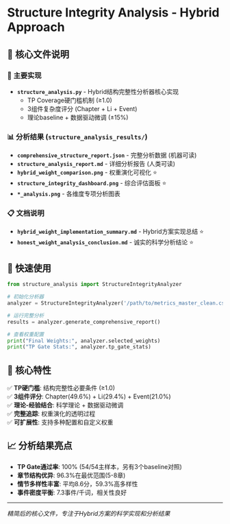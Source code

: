 # Structure Integrity Analysis - Hybrid Approach

## 📁 核心文件说明

### 🔧 **主要实现**
- **`structure_analysis.py`** - Hybrid结构完整性分析器核心实现
  - TP Coverage硬门槛机制 (≥1.0)
  - 3组件复杂度评分 (Chapter + Li + Event)
  - 理论baseline + 数据驱动微调 (±15%)

### 📊 **分析结果** (`structure_analysis_results/`)
- **`comprehensive_structure_report.json`** - 完整分析数据 (机器可读)
- **`structure_analysis_report.md`** - 详细分析报告 (人类可读)
- **`hybrid_weight_comparison.png`** - 权重演化可视化 ⭐
- **`structure_integrity_dashboard.png`** - 综合评估面板 ⭐
- **`*_analysis.png`** - 各维度专项分析图表

### 📋 **文档说明**
- **`hybrid_weight_implementation_summary.md`** - Hybrid方案实现总结 ⭐
- **`honest_weight_analysis_conclusion.md`** - 诚实的科学分析结论 ⭐

## 🚀 快速使用

```python
from structure_analysis import StructureIntegrityAnalyzer

# 初始化分析器
analyzer = StructureIntegrityAnalyzer('/path/to/metrics_master_clean.csv')

# 运行完整分析
results = analyzer.generate_comprehensive_report()

# 查看权重配置
print("Final Weights:", analyzer.selected_weights)
print("TP Gate Stats:", analyzer.tp_gate_stats)
```

## 🎯 核心特性

✅ **TP硬门槛**: 结构完整性必要条件 (≥1.0)  
✅ **3组件评分**: Chapter(49.6%) + Li(29.4%) + Event(21.0%)  
✅ **理论-经验结合**: 科学理论 + 数据驱动微调  
✅ **完整追踪**: 权重演化的透明过程  
✅ **可扩展性**: 支持多种配置和自定义权重

## 📈 分析结果亮点

- **TP Gate通过率**: 100% (54/54主样本，另有3个baseline对照)
- **章节结构优异**: 96.3%在最优范围(5-8章)
- **情节多样性丰富**: 平均8.6分，59.3%高多样性
- **事件密度平衡**: 7.3事件/千词，相关性良好

---

*精简后的核心文件，专注于Hybrid方案的科学实现和分析结果*
